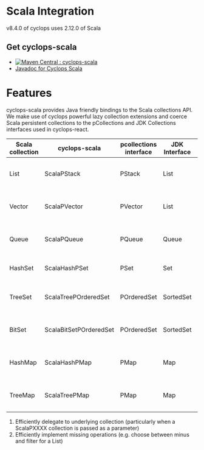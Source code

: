 # Scala Integration

v8.4.0 of cyclops uses 2.12.0 of Scala

## Get cyclops-scala


* [![Maven Central : cyclops-scala](https://maven-badges.herokuapp.com/maven-central/com.aol.cyclops/cyclops-scala/badge.svg)](https://maven-badges.herokuapp.com/maven-central/com.aol.cyclops/cyclops-scala)
* [Javadoc for Cyclops Scala](http://www.javadoc.io/doc/com.aol.cyclops/cyclops-scala/)

# Features

cyclops-scala provides Java friendly bindings to the Scala collections API. We make use of cyclops powerful lazy collection extensions and coerce Scala persistent collections to the pCollections and JDK Collections interfaces used in cyclops-react.


|  Scala collection | cyclops-scala   | pcollections interface   | JDK Interface  | Description  |
|---|---|---|---|---|
| List   | ScalaPStack   | PStack  | List  | PStackX  : extended persistent linkedlist |
|  Vector | ScalaPVector  | PVector   | List   | PVectorX : extended persistent ArrayList   |
|  Queue | ScalaPQueue  | PQueue  | Queue  | PQueueX : extended Persistent Queue  |
|  HashSet | ScalaHashPSet  | PSet  | Set  | PSetX : extended Persistent Set  |
|  TreeSet | ScalaTreePOrderedSet  | POrderedSet  | SortedSet  | POrderedSetX : extended Persistent Ordered Set  |
|  BitSet | ScalaBitSetPOrderedSet  | POrderedSet  | SortedSet  | POrderedSetX : extended Persistent Ordered Set  |
|  HashMap | ScalaHashPMap  | PMap  | Map | PMapX : extended Persistent Map  |
|  TreeMap | ScalaTreePMap  | PMap  | Map | PMapX : extended Persistent Map  |

1. Efficiently delegate to underlying collection (particularly when a ScalaPXXXX collection is passed as a parameter)
2. Efficiently implement missing operations (e.g. choose between minus and filter for a List)
 







